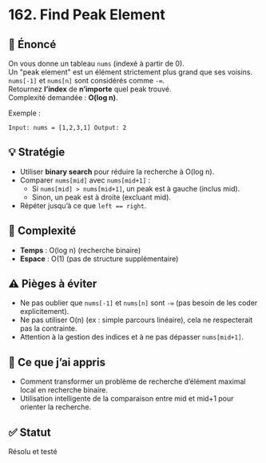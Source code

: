 # 162. Find Peak Element

## 📝 Énoncé
On vous donne un tableau `nums` (indexé à partir de 0).  
Un "peak element" est un élément strictement plus grand que ses voisins.  
`nums[-1]` et `nums[n]` sont considérés comme `-∞`.  
Retournez **l’index** de **n’importe** quel peak trouvé.  
Complexité demandée : **O(log n)**.

Exemple :

`Input: nums = [1,2,3,1]
Output: 2`

## 💡 Stratégie
- Utiliser **binary search** pour réduire la recherche à O(log n).
- Comparer `nums[mid]` avec `nums[mid+1]` :
  - Si `nums[mid] > nums[mid+1]`, un peak est à gauche (inclus mid).
  - Sinon, un peak est à droite (excluant mid).
- Répéter jusqu’à ce que `left == right`.

## 🧠 Complexité
- **Temps** : O(log n) (recherche binaire)
- **Espace** : O(1) (pas de structure supplémentaire)

## ⚠️ Pièges à éviter
- Ne pas oublier que `nums[-1]` et `nums[n]` sont `-∞` (pas besoin de les coder explicitement).
- Ne pas utiliser O(n) (ex : simple parcours linéaire), cela ne respecterait pas la contrainte.
- Attention à la gestion des indices et à ne pas dépasser `nums[mid+1]`.

## 💬 Ce que j’ai appris
- Comment transformer un problème de recherche d’élément maximal local en recherche binaire.
- Utilisation intelligente de la comparaison entre mid et mid+1 pour orienter la recherche.

## ✅ Statut
Résolu et testé